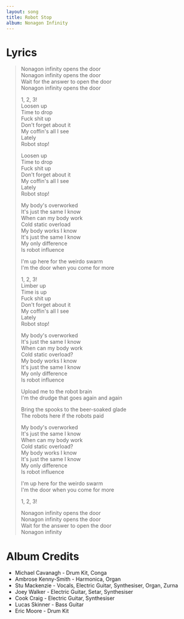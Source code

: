 ```yaml
---
layout: song
title: Robot Stop
album: Nonagon Infinity
---
```


# Lyrics

> Nonagon infinity opens the door  
> Nonagon infinity opens the door  
> Wait for the answer to open the door  
> Nonagon infinity opens the door  
>  
> 1, 2, 3!  
> Loosen up  
> Time to drop  
> Fuck shit up  
> Don't forget about it  
> My coffin's all I see  
> Lately  
> Robot stop!  
>  
> Loosen up  
> Time to drop  
> Fuck shit up  
> Don't forget about it  
> My coffin's all I see  
> Lately  
> Robot stop!  
>  
> My body's overworked  
> It's just the same I know  
> When can my body work  
> Cold static overload  
> My body works I know  
> It's just the same I know  
> My only difference  
> Is robot influence  
>  
> I'm up here for the weirdo swarm  
> I'm the door when you come for more  
>  
> 1, 2, 3!  
> Limber up  
> Time is up  
> Fuck shit up  
> Don't forget about it  
> My coffin's all I see  
> Lately  
> Robot stop!  
>  
> My body's overworked  
> It's just the same I know  
> When can my body work  
> Cold static overload?  
> My body works I know  
> It's just the same I know  
> My only difference  
> Is robot influence  
>  
> Upload me to the robot brain  
> I'm the drudge that goes again and again  
>  
> Bring the spooks to the beer-soaked glade  
> The robots here if the robots paid  
>  
> My body's overworked  
> It's just the same I know  
> When can my body work  
> Cold static overload?  
> My body works I know  
> It's just the same I know  
> My only difference  
> Is robot influence  
>  
> I'm up here for the weirdo swarm  
> I'm the door when you come for more  
>  
> 1, 2, 3!  
>  
> Nonagon infinity opens the door  
> Nonagon infinity opens the door  
> Wait for the answer to open the door  
> Nonagon infinity  

# Album Credits

* Michael Cavanagh - Drum Kit, Conga
* Ambrose Kenny-Smith - Harmonica, Organ
* Stu Mackenzie - Vocals, Electric Guitar, Synthesiser, Organ, Zurna
* Joey Walker - Electric Guitar, Setar, Synthesiser
* Cook Craig - Electric Guitar, Synthesiser
* Lucas Skinner - Bass Guitar
* Eric Moore - Drum Kit
